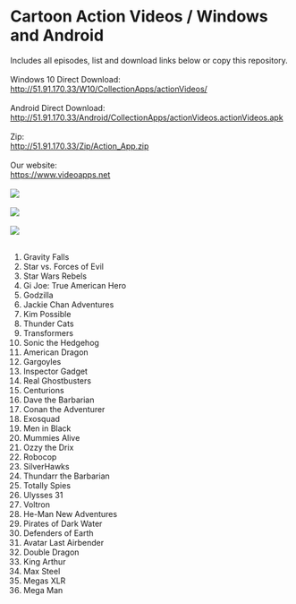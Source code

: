 # Cartoon Action Videos / Windows and Android
Includes all episodes, list and download links below or copy this repository.
<br/>
<br/>
Windows 10 Direct Download:
<br/>
http://51.91.170.33/W10/CollectionApps/actionVideos/
<br/>
<br/>
Android Direct Download:
<br/>
http://51.91.170.33/Android/CollectionApps/actionVideos.actionVideos.apk
<br/>
<br/>
Zip:
<br/>
http://51.91.170.33/Zip/Action_App.zip
<br/>
<br/>
Our website:
<br/>
https://www.videoapps.net
<br/>
<br/>
<img src="http://51.91.170.33/W10/CollectionApps/actionVideos/1.png"/>
<br/>
<br/>
<img src="http://51.91.170.33/W10/CollectionApps/actionVideos/2.png" />
<br/>
<br/>
<img src="http://51.91.170.33/W10/CollectionApps/actionVideos/3.png" />
<br/>
<br/>
1. Gravity Falls
2. Star vs. Forces of Evil
3. Star Wars Rebels
4. Gi Joe: True American Hero
5. Godzilla
6. Jackie Chan Adventures
7. Kim Possible
8. Thunder Cats
9. Transformers
10. Sonic the Hedgehog
11. American Dragon
12. Gargoyles
13. Inspector Gadget
14. Real Ghostbusters
15. Centurions
16. Dave the Barbarian
17. Conan the Adventurer
18. Exosquad
19. Men in Black
20. Mummies Alive
21. Ozzy the Drix
22. Robocop
23. SilverHawks
24. Thundarr the Barbarian
25. Totally Spies
26. Ulysses 31
27. Voltron
28. He-Man New Adventures
29. Pirates of Dark Water
30. Defenders of Earth
31. Avatar Last Airbender
32. Double Dragon
33. King Arthur
34. Max Steel
35. Megas XLR
36. Mega Man
